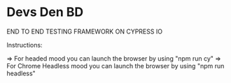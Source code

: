 # Devs Den BD 

END TO END TESTING FRAMEWORK ON CYPRESS IO

Instructions:

=> For headed mood you can launch the browser by using  "npm run cy"
=> For Chrome Headless mood you can launch the browser by using "npm run headless"